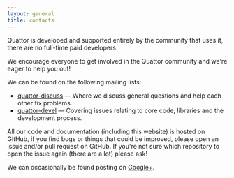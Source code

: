 ```yaml
---
layout: general
title: contacts
---
```


Quattor is developed and supported entirely by the community that uses it, there are no full-time paid developers.

We encourage everyone to get involved in the Quattor community and we're eager to help you out!

We can be found on the following mailing lists:

* [quattor-discuss] &mdash; Where we discuss general questions and help each other fix problems.
* [quattor-devel] &mdash; Covering issues relating to core code, libraries and the development process.

All our code and documentation (including this website) is hosted on GitHub, if you find bugs or things that could be improved, please open an issue and/or pull request on GitHub.
If you're not sure which repository to open the issue again (there are a lot) please ask!

We can occasionally be found posting on [Google+][google-plus].

[quattor-discuss]: https://lists.sourceforge.net/lists/listinfo/quattor-discuss
[quattor-devel]: https://lists.sourceforge.net/lists/listinfo/quattor-devel
[google-plus]: https://plus.google.com/106108753304191902209/posts

